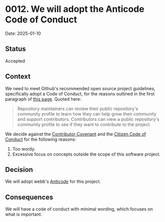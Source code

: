 # 0012. We will adopt the Anticode Code of Conduct

Date: 2025-01-10

## Status

Accepted

## Context
We need to meet Github's recommended open source project guidelines,
specifically adopt a Code of Conduct, for the reasons outlined in the first
paragraph of [this page][1]. Quoted here:

> Repository maintainers can review their public repository's community profile
> to learn how they can help grow their community and support contributors.
> Contributors can view a public repository's community profile to see if they
> want to contribute to the project.

We decide against the [Contributor Covenant][3] and the
[Citizen Code of Conduct][4] for the following reasons:

1. Too wordy.
1. Excessive focus on concepts outside the scope of this software project.

## Decision
We will adopt webb's [Anticode][2] for this project.

## Consequences
We will have a code of conduct with minimal wording, which focuses on what is
important.

[1]: https://docs.github.com/en/communities/setting-up-your-project-for-healthy-contributions/adding-a-code-of-conduct-to-your-project

[2]: https://git.sr.ht/~webb/anticode/tree/master/item/README

[3]: https://www.contributor-covenant.org/version/2/1/code_of_conduct/code_of_conduct.md

[4]: https://github.com/stumpsyn/policies/blob/master/citizen_code_of_conduct.md

